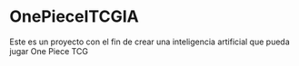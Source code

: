 # OnePieceITCGIA
Este es un proyecto con el fin de crear una inteligencia artificial que pueda jugar One Piece TCG 
